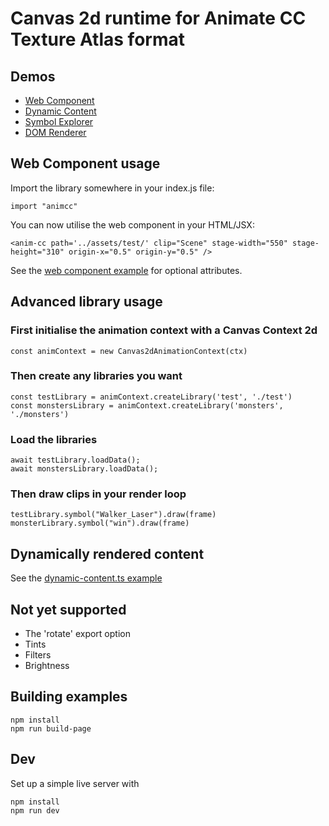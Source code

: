 # Canvas 2d runtime for Animate CC Texture Atlas format

## Demos
- [Web Component](https://621c5701d3eec8a32cc85587--animate-cc-runtime.netlify.app/web-component/index.html)
- [Dynamic Content](https://621c5701d3eec8a32cc85587--animate-cc-runtime.netlify.app/dynamic-content/index.html)
- [Symbol Explorer](https://621c5701d3eec8a32cc85587--animate-cc-runtime.netlify.app/symbol-explorer/index.html)
- [DOM Renderer](https://621c580255eda7980812813d--animate-cc-runtime.netlify.app/dom/index.html)

## Web Component usage
Import the library somewhere in your index.js file:

```import "animcc"```

You can now utilise the web component in your HTML/JSX:

```
<anim-cc path='../assets/test/' clip="Scene" stage-width="550" stage-height="310" origin-x="0.5" origin-y="0.5" />
```

See the [web component example](examples/web-component/index.html) for optional attributes.

## Advanced library usage

### First initialise the animation context with a Canvas Context 2d
```
const animContext = new Canvas2dAnimationContext(ctx)
```

### Then create any libraries you want
```
const testLibrary = animContext.createLibrary('test', './test')
const monstersLibrary = animContext.createLibrary('monsters', './monsters')
```

### Load the libraries
```
await testLibrary.loadData();
await monstersLibrary.loadData();
```

### Then draw clips in your render loop
```
testLibrary.symbol("Walker_Laser").draw(frame)
monsterLibrary.symbol("win").draw(frame)
```

## Dynamically rendered content
See the [dynamic-content.ts example](examples/dynamic-content.ts)

## Not yet supported
- The 'rotate' export option
- Tints
- Filters
- Brightness

## Building examples

```
npm install
npm run build-page
```

## Dev
Set up a simple live server with

```
npm install
npm run dev
```
